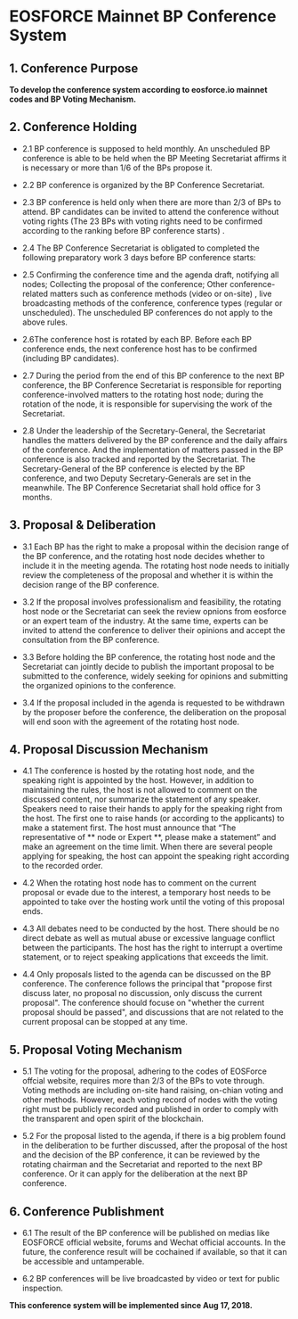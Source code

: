 # EOSFORCE Mainnet BP Conference System 


## 1. Conference Purpose


**To develop the conference system according to eosforce.io mainnet codes and BP Voting Mechanism.**

## 2. Conference Holding


- 2.1 BP conference is supposed to held monthly.  An unscheduled BP conference is able to be held when the BP Meeting Secretariat affirms it is necessary or more than 1/6 of the BPs propose it.


- 2.2 BP conference is organized by the BP Conference Secretariat.


- 2.3 BP conference is held only when there are more than 2/3 of BPs to attend. BP candidates can be invited to attend the conference without voting rights (The 23 BPs with voting rights need to be confirmed according to the ranking before BP conference starts) .


- 2.4 The BP Conference Secretariat is obligated to completed the following preparatory work 3 days before BP conference starts:


- 2.5 Confirming the conference time and the agenda draft, notifying all nodes; Collecting the proposal of the conference; Other conference-related matters such as conference methods (video or on-site) , live broadcasting methods of the conference, conference types (regular or unscheduled). The unscheduled BP conferences do not apply to the above rules.


- 2.6The conference host is rotated by each BP. Before each BP conference ends, the next conference host has to be confirmed (including BP candidates).


- 2.7 During the period from the end of this BP conference to the next BP conference, the BP Conference Secretariat is responsible for reporting conference-involved matters to the rotating host node; during the rotation of the node, it is responsible for supervising the work of the Secretariat.


- 2.8 Under the leadership of the Secretary-General, the Secretariat handles the matters delivered by the BP conference and the daily affairs of the conference. And the implementation of matters passed in the BP conference is also tracked and reported by the Secretariat. The Secretary-General of the BP conference is elected by the BP conference, and two Deputy Secretary-Generals are set in the meanwhile. The BP Conference Secretariat shall hold office for 3 months.


## 3. Proposal & Deliberation


- 3.1 Each BP has the right to make a proposal within the decision range of the BP conference, and the rotating host node decides whether to include it in the meeting agenda. The rotating host node needs to initially review the completeness of the proposal and whether it is within the decision range of the BP conference.

- 3.2 If the proposal involves professionalism and feasibility, the rotating host node or the Secretariat can seek the review opnions from eosforce or an expert team of the industry. At the same time, experts can be invited to attend the conference to deliver their opinions and accept the consultation from the BP conference.


- 3.3 Before holding the BP conference, the rotating host node and the Secretariat can jointly decide to publish the important proposal to be submitted to the conference, widely seeking for opinions and submitting the organized opinions to the conference.


- 3.4 If the proposal included in the agenda is requested to be withdrawn by the proposer before the conference, the deliberation on the proposal will end soon with the agreement of the rotating host node.


## 4. Proposal Discussion Mechanism


- 4.1 The conference is hosted by the rotating host node, and the speaking right is appointed by the host. However, in addition to maintaining the rules, the host is not allowed to comment on the discussed content, nor summarize the statement of any speaker. Speakers need to raise their hands to apply for the speaking right from the host. The first one to raise hands (or according to the applicants) to make a statement first. The host must announce that “The representative of ** node or Expert **, please make a statement” and make an agreement on the time limit. When there are several people applying for speaking,  the host can appoint the speaking right according to the recorded order.

- 4.2 When the rotating host node has to comment on the current proposal or evade due to the interest, a temporary host needs to be appointed to take over the hosting work until the voting of this proposal ends.

- 4.3 All debates need to be conducted by the host. There should be no direct debate as well as mutual abuse or excessive language conflict between the participants. The host has the right to interrupt a overtime statement, or to reject speaking applications that exceeds the limit.

- 4.4 Only proposals listed to the agenda can be discussed on the BP conference. The conference follows the principal that "propose first discuss later, no proposal no discussion, only discuss the current proposal". The conference should focuse on "whether the current proposal should be passed", and discussions that are not related to the current proposal can be stopped at any time.


## 5. Proposal Voting Mechanism


- 5.1 The voting for the proposal, adhering to the codes of EOSForce offcial website, requires more than 2/3 of the BPs to vote through. Voting methods are including on-site hand raising, on-chian voting and other methods. However, each voting record of nodes with the voting right must be publicly recorded and published in order to comply with the transparent and open spirit of the blockchain. 

- 5.2 For the proposal listed to the agenda, if there is a big problem found in the deliberation to be further discussed, after the proposal of the host and the decision of the BP conference, it can be reviewed by the rotating chairman and the Secretariat and reported to the next BP conference. Or it can apply for the deliberation at the next BP conference.


## 6. Conference Publishment


- 6.1 The result of the BP conference will be published on medias like EOSFORCE official website, forums and Wechat official accounts. In the future, the conference result will be cochained if available, so that it can be accessible and untamperable.

- 6.2  BP conferences will be live broadcasted by video or text for public inspection.

**This conference system will be implemented since Aug 17, 2018.**


